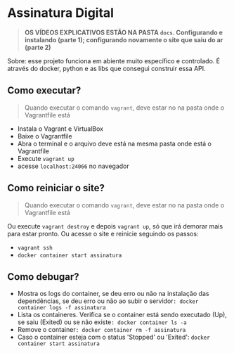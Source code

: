 # Assinatura Digital

> **OS VÍDEOS EXPLICATIVOS ESTÃO NA PASTA `docs`. Configurando e instalando (parte 1); configurando novamente o site que saiu do ar (parte 2)** 

Sobre: esse projeto funciona em abiente muito específico e controlado. É através do docker, python e as libs que consegui construir essa API.

## Como executar?

> Quando executar o comando `vagrant`, deve estar no na pasta onde o Vagrantfile está

- Instala o Vagrant e VirtualBox
- Baixe o Vagrantfile
- Abra o terminal e o arquivo deve está na mesma pasta onde está o Vagrantfile
- Execute `vagrant up`
- acesse `localhost:24066` no navegador

## Como reiniciar o site?

> Quando executar o comando `vagrant`, deve estar no na pasta onde o Vagrantfile está

Ou execute `vagrant destroy` e depois `vagrant up`, só que irá demorar mais para estar pronto. Ou acesse o site e reinicie seguindo os passos:

- `vagrant ssh`
- `docker container start assinatura`

## Como debugar?

- Mostra os logs do container, se deu erro ou não na instalação das dependências, se deu erro ou não ao subir o servidor`: docker container logs -f assinatura`
- Lista os containeres. Verifica se o container está sendo executado (Up), se saiu (Exited) ou se não existe`: docker container ls -a`
- Remove o container`: docker container rm -f assinatura`
- Caso o container esteja com o status 'Stopped' ou 'Exited': `docker container start assinatura`
